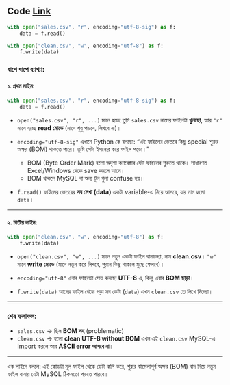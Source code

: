 ## Code [Link](https://github.com/mdmahamudmredha/Data-Science-Related-Concepts-Files/blob/main/mysql_import_table_error.ipynb)
```python
with open("sales.csv", "r", encoding="utf-8-sig") as f:
    data = f.read()

with open("clean.csv", "w", encoding="utf-8") as f:
    f.write(data)
```

### ধাপে ধাপে ব্যাখ্যা:

#### ১. প্রথম লাইন:

```python
with open("sales.csv", "r", encoding="utf-8-sig") as f:
    data = f.read()
```

* `open("sales.csv", "r", ...)`
  মানে হচ্ছে তুমি `sales.csv` নামের ফাইলটা **খুলছো**, আর `"r"` মানে হচ্ছে **read মোডে** (মানে শুধু পড়বে, লিখবে না)।

* `encoding="utf-8-sig"`
  এখানে Python কে বলছো: “এই ফাইলের ভেতরে কিছু special শুরুর অক্ষর (BOM) থাকতে পারে। তুমি সেটা ইগনোর করে ফাইল পড়ো।”

  * BOM (Byte Order Mark) হলো অদৃশ্য ক্যারেক্টার যেটা ফাইলের শুরুতে থাকে। সাধারণত Excel/Windows থেকে save করলে আসে।
  * BOM থাকলে MySQL বা অন্য টুল গুলা confuse হয়।

* `f.read()`
  ফাইলের ভেতরের **সব লেখা (data)** একটা variable-এ নিয়ে আসবে, যার নাম হলো `data`।

---

#### ২. দ্বিতীয় লাইন:

```python
with open("clean.csv", "w", encoding="utf-8") as f:
    f.write(data)
```

* `open("clean.csv", "w", ...)`
  মানে নতুন একটা ফাইল বানাচ্ছো, নাম **clean.csv**।
  `"w"` মানে **write মোডে** (মানে নতুন করে লিখবে, পুরান কিছু থাকলে মুছে ফেলবে)।

* `encoding="utf-8"`
  এবার ফাইলটা সেভ করছো **UTF-8** এ, কিন্তু এবার **BOM ছাড়া**।

* `f.write(data)`
  আগের ফাইল থেকে পড়া সব ডেটা (`data`) এখন `clean.csv` তে লিখে দিচ্ছো।

---

### শেষ ফলাফল:

* `sales.csv` → ছিল **BOM সহ** (problematic)
* `clean.csv` → হলো **clean UTF-8 without BOM**
  এখন এই `clean.csv` MySQL-এ Import করলে আর **ASCII error আসবে না**।

---

এক লাইনে বললে:
এই কোডটা মূল ফাইল থেকে ডেটা কপি করে, শুরুর ঝামেলাপূর্ণ অক্ষর (BOM) বাদ দিয়ে নতুন ফাইল বানায় যেটা MySQL ঠিকমতো পড়তে পারবে।

